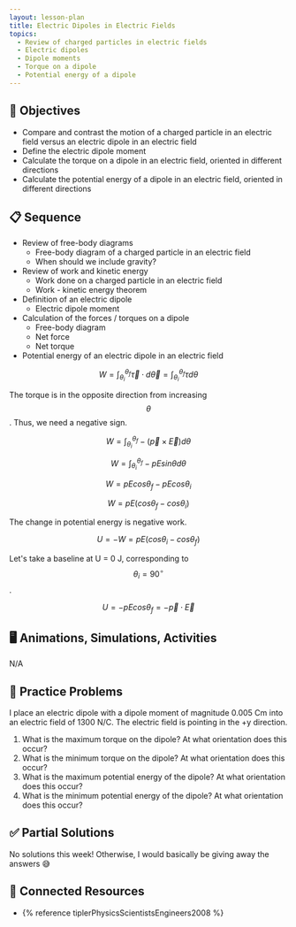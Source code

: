 ```yaml
---
layout: lesson-plan
title: Electric Dipoles in Electric Fields
topics:
  - Review of charged particles in electric fields
  - Electric dipoles
  - Dipole moments
  - Torque on a dipole
  - Potential energy of a dipole
---
```


## 🎯 Objectives

* Compare and contrast the motion of a charged particle in an electric field versus an electric dipole in an electric field
* Define the electric dipole moment
* Calculate the torque on a dipole in an electric field, oriented in different directions
* Calculate the potential energy of a dipole in an electric field, oriented in different directions

## 📋 Sequence

* Review of free-body diagrams
  * Free-body diagram of a charged particle in an electric field
  * When should we include gravity?
* Review of work and kinetic energy
  * Work done on a charged particle in an electric field
  * Work - kinetic energy theorem
* Definition of an electric dipole
  * Electric dipole moment
* Calculation of the forces / torques on a dipole
  * Free-body diagram
  * Net force
  * Net torque
* Potential energy of an electric dipole in an electric field

$$
W = \int _{\theta_i}^{\theta_f} \vec{\tau} \cdot d\vec{\theta} = \int _{\theta_i}^{\theta_f} \tau d\theta
$$

The torque is in the opposite direction from increasing $$\theta$$. Thus, we need a negative sign.

$$
W = \int _{\theta_i}^{\theta_f} -(\vec{p} \times \vec{E}) d\theta
$$

$$
W = \int _{\theta_i}^{\theta_f} -pE sin\theta d\theta
$$

$$
W = pE cos\theta_f - pEcos\theta_i
$$

$$
W = pE (cos\theta_f - cos\theta_i)
$$

The change in potential energy is negative work.

$$
U = -W = pE (cos\theta_i - cos\theta_f)
$$

Let's take a baseline at U = 0 J, corresponding to $$\theta_i = 90^\circ$$.

$$
U = -pE cos\theta_f = -\vec{p} \cdot \vec{E}
$$

## 🖥️ Animations, Simulations, Activities

N/A

## 📝 Practice Problems

I place an electric dipole with a dipole moment of magnitude 0.005 Cm into an electric field of 1300 N/C. The electric field is pointing in the +y direction.

1. What is the maximum torque on the dipole? At what orientation does this occur?
2. What is the minimum torque on the dipole? At what orientation does this occur?
3. What is the maximum potential energy of the dipole? At what orientation does this occur?
4. What is the minimum potential energy of the dipole? At what orientation does this occur?

## ✅ Partial Solutions

No solutions this week! Otherwise, I would basically be giving away the answers 😅

## 📘 Connected Resources

* {% reference tiplerPhysicsScientistsEngineers2008 %}
